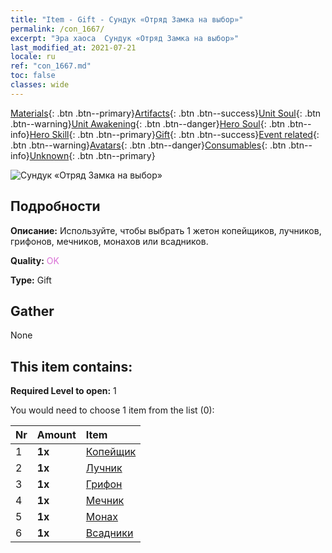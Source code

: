 ```yaml
---
title: "Item - Gift - Сундук «Отряд Замка на выбор»"
permalink: /con_1667/
excerpt: "Эра хаоса  Сундук «Отряд Замка на выбор»"
last_modified_at: 2021-07-21
locale: ru
ref: "con_1667.md"
toc: false
classes: wide
---
```

 [Materials](/ItemsRU/){: .btn .btn--primary}[Artifacts](/ItemsRU/Artifacts/){: .btn .btn--success}[Unit Soul](/ItemsRU/UnitSoul/){: .btn .btn--warning}[Unit Awakening](/ItemsRU/UnitAwakening/){: .btn .btn--danger}[Hero Soul](/ItemsRU/HeroSoul/){: .btn .btn--info}[Hero Skill](/ItemsRU/HeroSkill/){: .btn .btn--primary}[Gift](/ItemsRU/Gift/){: .btn .btn--success}[Event related](/ItemsRU/Events/){: .btn .btn--warning}[Avatars](/ItemsRU/Avatars/){: .btn .btn--danger}[Consumables](/ItemsRU/Consumables/){: .btn .btn--info}[Unknown](/ItemsRU/Unknown/){: .btn .btn--primary}

 ![Сундук «Отряд Замка на выбор»](/images/t/i_907283.png)

## Подробности
 **Описание:** Используйте, чтобы выбрать 1 жетон копейщиков, лучников, грифонов, мечников, монахов или всадников.

 **Quality:** <span style="color: #DA70D6">OK</span>

 **Type:** Gift

## Gather

  None

## This item contains:

 **Required Level to open:** 1

 You would need to choose 1 item from the list (0):

  | Nr | Amount |     Item    |
  |:---|:-------|:------------|
  | 1 |  **1x** | [Копейщик](/ItemsRU/unt_190/) |  | 
  | 2 |  **1x** | [Лучник](/ItemsRU/unt_191/) |  | 
  | 3 |  **1x** | [Грифон](/ItemsRU/unt_192/) |  | 
  | 4 |  **1x** | [Мечник](/ItemsRU/unt_193/) |  | 
  | 5 |  **1x** | [Монах](/ItemsRU/unt_194/) |  | 
  | 6 |  **1x** | [Всадники](/ItemsRU/unt_195/) |  | 
